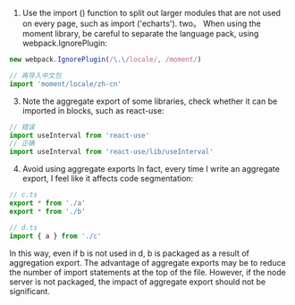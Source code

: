1. Use the import () function to split out larger modules that are not used on every page, such as import ('echarts').
two。 When using the moment library, be careful to separate the language pack, using webpack.IgnorePlugin:
```js
new webpack.IgnorePlugin(/\.\/locale/, /moment/)

// 再导入中文包
import 'moment/locale/zh-cn'
```
3. Note the aggregate export of some libraries, check whether it can be imported in blocks, such as react-use:
```ts
// 错误
import useInterval from 'react-use'
// 正确
import useInterval from 'react-use/lib/useInterval'
```
4. Avoid using aggregate exports
In fact, every time I write an aggregate export, I feel like it affects code segmentation:
```ts
// c.ts
export * from './a'
export * from './b'

// d.ts
import { a } from './c'
```
In this way, even if b is not used in d, b is packaged as a result of aggregation export.
The advantage of aggregate exports may be to reduce the number of import statements at the top of the file. However, if the node server is not packaged, the impact of aggregate export should not be significant.